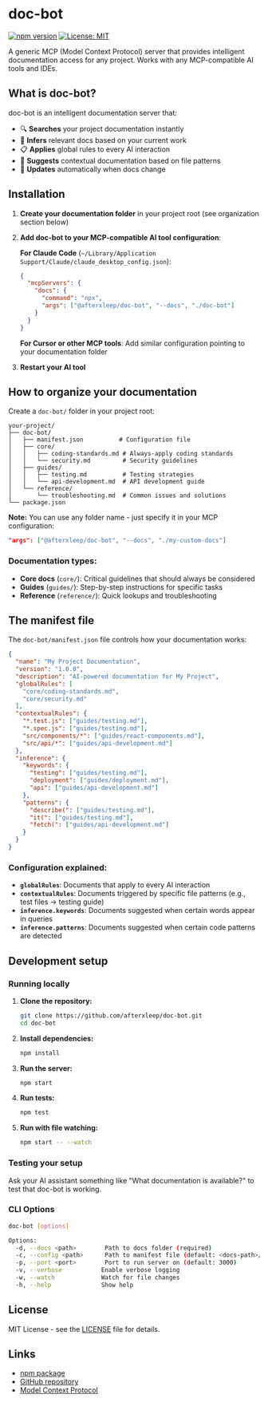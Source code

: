 # doc-bot

[![npm version](https://img.shields.io/npm/v/@afterxleep/doc-bot)](https://www.npmjs.com/package/@afterxleep/doc-bot)
[![License: MIT](https://img.shields.io/badge/License-MIT-yellow.svg)](https://opensource.org/licenses/MIT)

A generic MCP (Model Context Protocol) server that provides intelligent documentation access for any project. Works with any MCP-compatible AI tools and IDEs.

## What is doc-bot?

doc-bot is an intelligent documentation server that:
- 🔍 **Searches** your project documentation instantly
- 🧠 **Infers** relevant docs based on your current work
- 📋 **Applies** global rules to every AI interaction
- 🎯 **Suggests** contextual documentation based on file patterns
- 🔄 **Updates** automatically when docs change

## Installation

1. **Create your documentation folder** in your project root (see organization section below)

2. **Add doc-bot to your MCP-compatible AI tool configuration**:

   **For Claude Code** (`~/Library/Application Support/Claude/claude_desktop_config.json`):
   ```json
   {
     "mcpServers": {
       "docs": {
         "command": "npx",
         "args": ["@afterxleep/doc-bot", "--docs", "./doc-bot"]
       }
     }
   }
   ```

   **For Cursor or other MCP tools**: Add similar configuration pointing to your documentation folder

3. **Restart your AI tool**

## How to organize your documentation

Create a `doc-bot/` folder in your project root:

```
your-project/
├── doc-bot/
│   ├── manifest.json          # Configuration file
│   ├── core/
│   │   ├── coding-standards.md # Always-apply coding standards
│   │   └── security.md         # Security guidelines
│   ├── guides/
│   │   ├── testing.md          # Testing strategies
│   │   └── api-development.md  # API development guide
│   └── reference/
│       └── troubleshooting.md  # Common issues and solutions
└── package.json
```

**Note:** You can use any folder name - just specify it in your MCP configuration:
```json
"args": ["@afterxleep/doc-bot", "--docs", "./my-custom-docs"]
```

### Documentation types:

- **Core docs** (`core/`): Critical guidelines that should always be considered
- **Guides** (`guides/`): Step-by-step instructions for specific tasks
- **Reference** (`reference/`): Quick lookups and troubleshooting

## The manifest file

The `doc-bot/manifest.json` file controls how your documentation works:

```json
{
  "name": "My Project Documentation",
  "version": "1.0.0",
  "description": "AI-powered documentation for My Project",
  "globalRules": [
    "core/coding-standards.md",
    "core/security.md"
  ],
  "contextualRules": {
    "*.test.js": ["guides/testing.md"],
    "*.spec.js": ["guides/testing.md"],
    "src/components/*": ["guides/react-components.md"],
    "src/api/*": ["guides/api-development.md"]
  },
  "inference": {
    "keywords": {
      "testing": ["guides/testing.md"],
      "deployment": ["guides/deployment.md"],
      "api": ["guides/api-development.md"]
    },
    "patterns": {
      "describe(": ["guides/testing.md"],
      "it(": ["guides/testing.md"],
      "fetch(": ["guides/api-development.md"]
    }
  }
}
```

### Configuration explained:

- **`globalRules`**: Documents that apply to every AI interaction
- **`contextualRules`**: Documents triggered by specific file patterns (e.g., test files → testing guide)
- **`inference.keywords`**: Documents suggested when certain words appear in queries
- **`inference.patterns`**: Documents suggested when certain code patterns are detected

## Development setup

### Running locally

1. **Clone the repository:**
   ```bash
   git clone https://github.com/afterxleep/doc-bot.git
   cd doc-bot
   ```

2. **Install dependencies:**
   ```bash
   npm install
   ```

3. **Run the server:**
   ```bash
   npm start
   ```

4. **Run tests:**
   ```bash
   npm test
   ```

5. **Run with file watching:**
   ```bash
   npm start -- --watch
   ```

### Testing your setup

Ask your AI assistant something like "What documentation is available?" to test that doc-bot is working.

### CLI Options

```bash
doc-bot [options]

Options:
  -d, --docs <path>        Path to docs folder (required)
  -c, --config <path>      Path to manifest file (default: <docs-path>/manifest.json)
  -p, --port <port>        Port to run server on (default: 3000)
  -v, --verbose           Enable verbose logging
  -w, --watch             Watch for file changes
  -h, --help              Show help
```

## License

MIT License - see the [LICENSE](LICENSE) file for details.

## Links

- [npm package](https://www.npmjs.com/package/@afterxleep/doc-bot)
- [GitHub repository](https://github.com/afterxleep/doc-bot)
- [Model Context Protocol](https://github.com/modelcontextprotocol/specification)